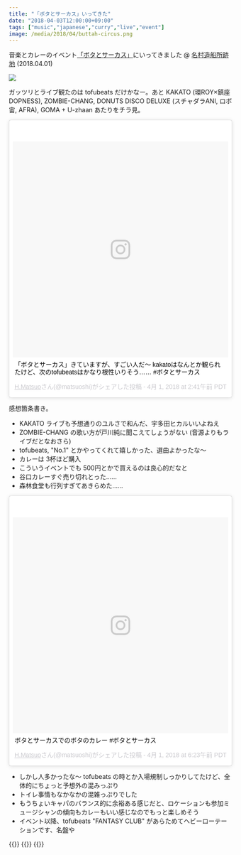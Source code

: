 ```yaml
---
title: "「ボタとサーカス」いってきた"
date: "2018-04-03T12:00:00+09:00"
tags: ["music","japanese","curry","live","event"]
image: /media/2018/04/buttah-circus.png
---
```


音楽とカレーのイベント[「ボタとサーカス」](http://circus-osaka.com/event/20180401/)にいってきました @ [名村造船所跡地](http://www.namura.cc/) (2018.04.01)

[![](/media/2018/04/buttah-circus.png)](http://circus-osaka.com/event/20180401/)

ガッツリとライブ観たのは tofubeats だけかなー。あと KAKATO (環ROY×鎮座DOPNESS), ZOMBIE-CHANG, DONUTS DISCO DELUXE (スチャダラANI, ロボ宙, AFRA), GOMA + U-zhaan あたりをチラ見。

<div class="embed">
<blockquote class="instagram-media" data-instgrm-captioned data-instgrm-permalink="https://www.instagram.com/p/BhBe2TRBMn4/" data-instgrm-version="8" style=" background:#FFF; border:0; border-radius:3px; box-shadow:0 0 1px 0 rgba(0,0,0,0.5),0 1px 10px 0 rgba(0,0,0,0.15); margin: 1px; max-width:658px; padding:0; width:99.375%; width:-webkit-calc(100% - 2px); width:calc(100% - 2px);"><div style="padding:8px;"> <div style=" background:#F8F8F8; line-height:0; margin-top:40px; padding:50.0% 0; text-align:center; width:100%;"> <div style=" background:url(data:image/png;base64,iVBORw0KGgoAAAANSUhEUgAAACwAAAAsCAMAAAApWqozAAAABGdBTUEAALGPC/xhBQAAAAFzUkdCAK7OHOkAAAAMUExURczMzPf399fX1+bm5mzY9AMAAADiSURBVDjLvZXbEsMgCES5/P8/t9FuRVCRmU73JWlzosgSIIZURCjo/ad+EQJJB4Hv8BFt+IDpQoCx1wjOSBFhh2XssxEIYn3ulI/6MNReE07UIWJEv8UEOWDS88LY97kqyTliJKKtuYBbruAyVh5wOHiXmpi5we58Ek028czwyuQdLKPG1Bkb4NnM+VeAnfHqn1k4+GPT6uGQcvu2h2OVuIf/gWUFyy8OWEpdyZSa3aVCqpVoVvzZZ2VTnn2wU8qzVjDDetO90GSy9mVLqtgYSy231MxrY6I2gGqjrTY0L8fxCxfCBbhWrsYYAAAAAElFTkSuQmCC); display:block; height:44px; margin:0 auto -44px; position:relative; top:-22px; width:44px;"></div></div> <p style=" margin:8px 0 0 0; padding:0 4px;"> <a href="https://www.instagram.com/p/BhBe2TRBMn4/" style=" color:#000; font-family:Arial,sans-serif; font-size:14px; font-style:normal; font-weight:normal; line-height:17px; text-decoration:none; word-wrap:break-word;" target="_blank">「ボタとサーカス」きていますが、すごい人だ〜 kakatoはなんとか観られたけど、次のtofubeatsはかなり根性いりそう…… #ボタとサーカス</a></p> <p style=" color:#c9c8cd; font-family:Arial,sans-serif; font-size:14px; line-height:17px; margin-bottom:0; margin-top:8px; overflow:hidden; padding:8px 0 7px; text-align:center; text-overflow:ellipsis; white-space:nowrap;"><a href="https://www.instagram.com/matsuoshi/" style=" color:#c9c8cd; font-family:Arial,sans-serif; font-size:14px; font-style:normal; font-weight:normal; line-height:17px;" target="_blank"> H.Matsuo</a>さん(@matsuoshi)がシェアした投稿 - <time style=" font-family:Arial,sans-serif; font-size:14px; line-height:17px;" datetime="2018-04-01T09:41:03+00:00"> 4月 1, 2018 at 2:41午前 PDT</time></p></div></blockquote> <script async defer src="//www.instagram.com/embed.js"></script>
</div>

感想箇条書き。

- KAKATO ライブも予想通りのユルさで和んだ、宇多田ヒカルいいよねえ
- ZOMBIE-CHANG の歌い方が戸川純に聞こえてしょうがない (音源よりもライブだとなおさら)
- tofubeats, "No.1" とかやってくれて嬉しかった、選曲よかったな〜
- カレーは 3杯ほど購入
- こういうイベントでも 500円とかで買えるのは良心的だなと
- 谷口カレーすぐ売り切れとった……
- 森林食堂も行列すぎてあきらめた……

<div class="embed">
<blockquote class="instagram-media" data-instgrm-captioned data-instgrm-permalink="https://www.instagram.com/p/BhB4SzTBhWA/" data-instgrm-version="8" style=" background:#FFF; border:0; border-radius:3px; box-shadow:0 0 1px 0 rgba(0,0,0,0.5),0 1px 10px 0 rgba(0,0,0,0.15); margin: 1px; max-width:658px; padding:0; width:99.375%; width:-webkit-calc(100% - 2px); width:calc(100% - 2px);"><div style="padding:8px;"> <div style=" background:#F8F8F8; line-height:0; margin-top:40px; padding:50.0% 0; text-align:center; width:100%;"> <div style=" background:url(data:image/png;base64,iVBORw0KGgoAAAANSUhEUgAAACwAAAAsCAMAAAApWqozAAAABGdBTUEAALGPC/xhBQAAAAFzUkdCAK7OHOkAAAAMUExURczMzPf399fX1+bm5mzY9AMAAADiSURBVDjLvZXbEsMgCES5/P8/t9FuRVCRmU73JWlzosgSIIZURCjo/ad+EQJJB4Hv8BFt+IDpQoCx1wjOSBFhh2XssxEIYn3ulI/6MNReE07UIWJEv8UEOWDS88LY97kqyTliJKKtuYBbruAyVh5wOHiXmpi5we58Ek028czwyuQdLKPG1Bkb4NnM+VeAnfHqn1k4+GPT6uGQcvu2h2OVuIf/gWUFyy8OWEpdyZSa3aVCqpVoVvzZZ2VTnn2wU8qzVjDDetO90GSy9mVLqtgYSy231MxrY6I2gGqjrTY0L8fxCxfCBbhWrsYYAAAAAElFTkSuQmCC); display:block; height:44px; margin:0 auto -44px; position:relative; top:-22px; width:44px;"></div></div> <p style=" margin:8px 0 0 0; padding:0 4px;"> <a href="https://www.instagram.com/p/BhB4SzTBhWA/" style=" color:#000; font-family:Arial,sans-serif; font-size:14px; font-style:normal; font-weight:normal; line-height:17px; text-decoration:none; word-wrap:break-word;" target="_blank">ボタとサーカスでのボタのカレー #ボタとサーカス</a></p> <p style=" color:#c9c8cd; font-family:Arial,sans-serif; font-size:14px; line-height:17px; margin-bottom:0; margin-top:8px; overflow:hidden; padding:8px 0 7px; text-align:center; text-overflow:ellipsis; white-space:nowrap;"><a href="https://www.instagram.com/matsuoshi/" style=" color:#c9c8cd; font-family:Arial,sans-serif; font-size:14px; font-style:normal; font-weight:normal; line-height:17px;" target="_blank"> H.Matsuo</a>さん(@matsuoshi)がシェアした投稿 - <time style=" font-family:Arial,sans-serif; font-size:14px; line-height:17px;" datetime="2018-04-01T13:23:24+00:00"> 4月 1, 2018 at 6:23午前 PDT</time></p></div></blockquote> <script async defer src="//www.instagram.com/embed.js"></script>
</div>

- しかし人多かったな〜 tofubeats の時とか入場規制しっかりしてたけど、全体的にちょっと予想外の混みっぷり
- トイレ事情もなかなかの混雑っぷりでした
- もうちょいキャパのバランス的に余裕ある感じだと、ロケーションも参加ミュージシャンの傾向もカレーもいい感じなのでもっと楽しめそう
- イベント以降、tofubeats "FANTASY CLUB" があらためてヘビーローテーションです、名盤や

{{<youtube src="1zHqS789tYE" title="ZOMBIE-CHANG / I Can't Get To Sleep">}}
{{<youtube src="yO9joVjNyDk" title="KAKATO / わーい">}}
{{<youtube src="-jIvV7qE79E" title="tofubeats fantasy club solo live in tokyo「WYG〜THIS CITY」">}}
